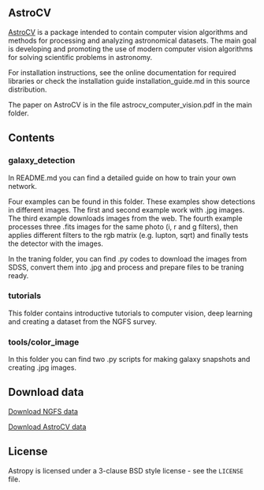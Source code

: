 ## AstroCV

[AstroCV](https://github.com/astroCV/astroCV) is a package intended to contain computer vision algorithms and methods for processing and analyzing astronomical datasets. The main goal is developing and promoting the use of modern computer vision algorithms for solving scientific problems in astronomy.

For installation instructions, see the online documentation for required libraries or check the installation guide installation_guide.md in this source distribution.

The paper on AstroCV is in the file astrocv_computer_vision.pdf in the main folder.

## Contents

### galaxy_detection

In README.md you can find a detailed guide on how to train your own network.

Four examples can be found in this folder. These examples show detections in different images. The first and second example work with .jpg images. The third example downloads images from the web. The fourth example processes three .fits images for the same photo (i, r and g filters), then applies different filters to the rgb matrix (e.g. lupton, sqrt) and finally tests the detector with the images. 

In the traning folder, you can find .py codes to download the images from SDSS, convert them into .jpg and process and prepare files to be traning ready.

### tutorials

This folder contains introductive tutorials to computer vision, deep learning and creating a dataset from the NGFS survey.

### tools/color_image

In this folder you can find two .py scripts for making galaxy snapshots and creating .jpg images.

## Download data

[Download NGFS data](https://www.scidrive.org/scidrive/scidrive.html?share=OGDXRuYTNlgvgti)

[Download AstroCV data](https://www.scidrive.org/scidrive/scidrive.html?share=7YANf7V8SnBzIgi)


## License
Astropy is licensed under a 3-clause BSD style license - see the
``LICENSE`` file.
